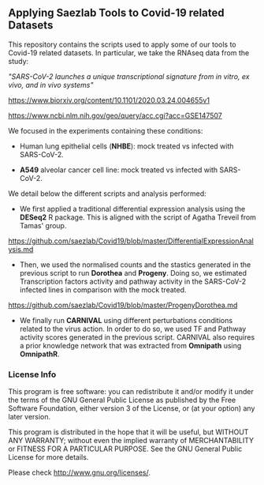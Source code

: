 ## Applying Saezlab Tools to Covid-19 related Datasets

This repository contains the scripts used to apply some of our tools to Covid-19
related datasets. In particular, we take the RNAseq data from the study: 

*"SARS-CoV-2 launches a unique transcriptional signature from in vitro, ex vivo, and in vivo systems"* 

<https://www.biorxiv.org/content/10.1101/2020.03.24.004655v1>

<https://www.ncbi.nlm.nih.gov/geo/query/acc.cgi?acc=GSE147507>

We focused in the experiments containing these conditions:

+ Human lung epithelial cells (**NHBE**): mock treated vs infected with 
SARS-CoV-2. 

+ **A549** alveolar cancer cell line: mock treated vs infected with SARS-CoV-2.   

We detail below the different scripts and analysis performed:

+ We first applied a traditional differential expression analysis using the 
**DESeq2** R package. This is aligned with the script of Agatha Treveil from 
Tamas' group. 

<https://github.com/saezlab/Covid19/blob/master/DifferentialExpressionAnalysis.md>

+ Then, we used the normalised counts and the stastics generated in the previous 
script to run **Dorothea** and **Progeny**. Doing so, we estimated Transcription
factors activity and pathway activity in the SARS-CoV-2 infected lines in 
comparison with the mock treated. 

<https://github.com/saezlab/Covid19/blob/master/ProgenyDorothea.md>

+ We finally run **CARNIVAL** using different perturbations conditions related 
to the virus action. In order to do so, we used TF and Pathway activity scores 
generated in the previous script. CARNIVAL also requires a prior knowledge 
network that was extracted from **Omnipath** using **OmnipathR**. 

### License Info

This program is free software: you can redistribute it and/or modify it under 
the terms of the GNU General Public License as published by the Free Software 
Foundation, either version 3 of the License, or (at your option) any later 
version.

This program is distributed in the hope that it will be useful, but WITHOUT ANY 
WARRANTY; without even the implied warranty of MERCHANTABILITY or FITNESS FOR 
A PARTICULAR PURPOSE. See the GNU General Public License for more details.

Please check http://www.gnu.org/licenses/.
